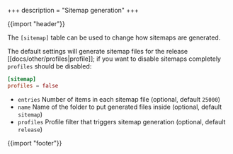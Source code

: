 +++
description = "Sitemap generation"
+++

{{import "header"}}

The `[sitemap]` table can be used to change how sitemaps are generated.

The default settings will generate sitemap files for the release [[docs/other/profiles|profile]]; if you want to disable sitemaps completely `profiles` should be disabled:

```toml
[sitemap]
profiles = false
```

* `entries` Number of items in each sitemap file (optional, default `25000`)
* `name` Name of the folder to put generated files inside (optional, default `sitemap`)
* `profiles` Profile filter that triggers sitemap generation (optional, default `release`)

{{import "footer"}}
